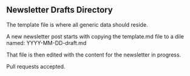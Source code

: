 ## Newsletter Drafts Directory

The template file is where all generic data should reside.

A new newsletter post starts with copying the template.md file to a dile named: YYYY-MM-DD-draft.md

That file is then edited with the content for the newsletter in progress.

Pull requests accepted.
